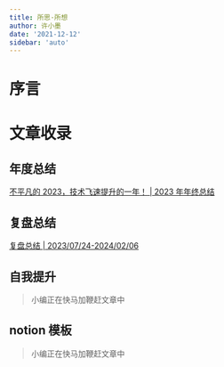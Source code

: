 ```yaml
---
title: 所思·所想
author: 许小墨
date: '2021-12-12'
sidebar: 'auto'
---
```


# 序言

# 文章收录

## 年度总结

[不平凡的 2023，技术飞速提升的一年！ | 2023 年年终总结](YearSummary/001.md)

## 复盘总结

[复盘总结 | 2023/07/24-2024/02/06](ReviewSummary/001.md)

## 自我提升

> 小编正在快马加鞭赶文章中

## notion 模板

> 小编正在快马加鞭赶文章中
